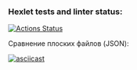 ### Hexlet tests and linter status:
[![Actions Status](https://github.com/Maksim-Uteev/python-project-50/actions/workflows/hexlet-check.yml/badge.svg)](https://github.com/Maksim-Uteev/python-project-50/actions)

Сравнение плоских файлов (JSON):

[![asciicast](https://asciinema.org/a/Nes9Njc1JRvoBNL73NQXufCcF.svg)](https://asciinema.org/a/Nes9Njc1JRvoBNL73NQXufCcF)